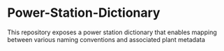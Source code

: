 # Power-Station-Dictionary

This repository exposes a power station dictionary that enables mapping between various naming conventions and associated plant metadata
